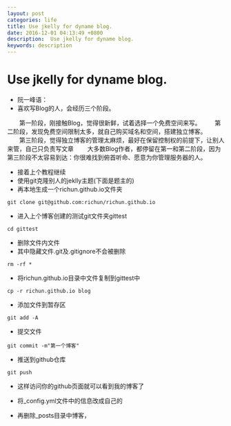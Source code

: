 ```yaml
---
layout: post
categories: life
title: Use jkelly for dyname blog.
date: 2016-12-01 04:13:49 +0800
description:  Use jkelly for dyname blog.
keywords: description
---
```


#  Use jkelly for dyname blog.

- 阮一峰语：
- 喜欢写Blog的人，会经历三个阶段。   

　　第一阶段，刚接触Blog，觉得很新鲜，试着选择一个免费空间来写。
　　第二阶段，发现免费空间限制太多，就自己购买域名和空间，搭建独立博客。
　　第三阶段，觉得独立博客的管理太麻烦，最好在保留控制权的前提下，让别人来管，自己只负责写文章
　　大多数Blog作者，都停留在第一和第二阶段，因为第三阶段不太容易到达：你很难找到俯首听命、愿意为你管理服务器的人。


- 接着上个教程继续
- 使用git克隆别人的jeklly主题(下面是题主的)
- 再本地生成一个richun.github.io文件夹

```shell
git clone git@github.com:richun/richun.github.io
```
- 进入上个博客创建的测试git文件夹gittest

```shell
cd gittest
```
- 删除文件内文件
- 其中隐藏文件.git及.gitignore不会被删除

```shell
rm -rf *
```
- 将richun.github.io目录中文件复制到gittest中

```shell
cp -r richun.github.io blog 
```
- 添加文件到暂存区

```shell
git add -A
```
- 提交文件

```shell
git commit -m"第一个博客"
```
- 推送到github仓库

```shell
git push 
```
- 这样访问你的github页面就可以看到我的博客了

- 将_config.yml文件中的信息改成自己的
- 再删除_posts目录中博客，



